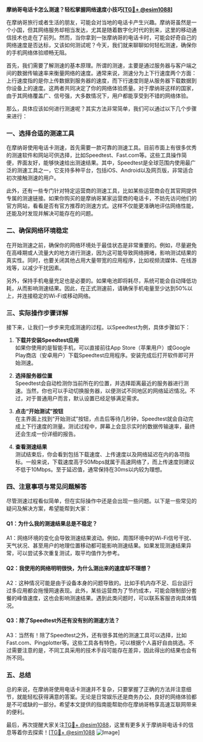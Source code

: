 **摩纳哥电话卡怎么测速？轻松掌握网络速度小技巧[[TG💪+ @esim1088](https://t.me/s/esim1088)]**

在摩纳哥旅行或者生活的朋友，可能会对当地的电话卡产生兴趣。摩纳哥虽然是一个小国，但其网络服务却相当发达，尤其是随着数字化时代的到来，这里的移动通信技术也走在了前列。然而，当你拿到一张摩纳哥的电话卡时，可能会好奇自己的网络速度是否达标，又该如何测试呢？今天，我们就来聊聊如何轻松测速，确保你的手机网络体验顺畅无阻。

首先，我们需要了解测速的基本原理。所谓的测速，主要是通过服务器与客户端之间的数据传输速率来衡量网络的速度。通常来说，测速分为上下行速度两个方面：上行速度指的是你上传数据到服务器的速度，而下行速度则是从服务器下载数据到你设备上的速度。这两者共同决定了你的网络体验质量。对于摩纳哥这样的国家，由于其网络覆盖广、信号强，大多数情况下，用户都能享受到不错的网络体验。

那么，具体应该如何进行测速呢？其实方法非常简单，我们可以通过以下几个步骤来进行：

### 一、选择合适的测速工具

在摩纳哥使用电话卡测速，首先需要一款可靠的测速工具。目前市面上有很多优秀的测速软件和网站可供选择，比如Speedtest、Fast.com等。这些工具操作简便，界面友好，能够快速给出测速结果。其中，Speedtest是全球范围内使用最广泛的测速工具之一，它支持多种平台，包括iOS、Android以及网页版，非常适合初次接触测速的用户。

此外，还有一些专门针对特定运营商的测速工具，比如某些运营商会在其官网提供专属的测速链接。如果你购买的是摩纳哥某家运营商的电话卡，不妨先访问他们的官方网站，看看是否有官方推荐的测速方式。这样不仅能更准确地评估网络性能，还能及时发现并解决可能存在的问题。

### 二、确保网络环境稳定

在开始测速之前，确保你的网络环境处于最佳状态是非常重要的。例如，尽量避免在高峰期或人流量大的地方进行测速，因为这可能导致网络拥堵，影响测试结果的真实性。同时，也要关闭其他占用大量带宽的应用程序，比如视频流媒体、在线游戏等，以减少干扰因素。

另外，保持手机电量充足也是必要的。如果电池即将耗尽，系统可能会自动降低功耗，从而影响测速结果。因此，在正式测速前，请确保手机电量至少达到50%以上，并连接稳定的Wi-Fi或移动网络。

### 三、实际操作步骤详解

接下来，让我们一步步来完成测速的过程。以Speedtest为例，具体步骤如下：

1. **下载并安装Speedtest应用**  
   如果你使用的是智能手机，可以直接前往App Store（苹果用户）或Google Play商店（安卓用户）下载Speedtest应用程序。安装完成后打开软件即可开始测速。

2. **选择服务器位置**  
   Speedtest会自动检测你当前所在的位置，并选择距离最近的服务器进行测速。当然，你也可以手动切换服务器，以便测试不同地区的网络延迟情况。不过，对于普通用户而言，默认设置已经足够满足需求。

3. **点击“开始测试”按钮**  
   在主界面上找到“开始测试”按钮，点击后等待几秒钟，Speedtest就会自动完成上下行速度的测量。测试过程中，屏幕上会显示实时的数据传输速率，最终还会生成一份详细的报告。

4. **查看测速结果**  
   测试结束后，你会看到包括下载速度、上传速度以及网络延迟在内的各项指标。一般来说，下载速度高于50Mbps就属于高速网络了，而上传速度则建议不低于10Mbps。至于延迟值，通常保持在30ms以内较为理想。

### 四、注意事项与常见问题解答

尽管测速过程看似简单，但在实际操作中还是会出现一些问题。以下是一些常见的疑问及解决方案，希望能帮到大家：

#### Q1：为什么我的测速结果总是不稳定？
A1：网络环境的变化会导致测速结果波动。例如，周围环境中的Wi-Fi信号干扰、天气状况、甚至用户的地理位置移动都可能影响测速结果。如果发现测速结果异常，可以尝试多次重复测试，取平均值作为参考。

#### Q2：我使用的网络明明很快，为什么测出来的速度却不理想？
A2：这种情况可能是由于设备本身的问题导致的。比如手机内存不足、后台运行过多应用都会拖慢网速表现。此外，某些运营商为了节约成本，可能会限制部分套餐的峰值速度，这也会影响测速结果。遇到此类问题时，可以联系客服咨询具体情况。

#### Q3：除了Speedtest外还有没有别的测速方法？
A3：当然有！除了Speedtest之外，还有很多其他的测速工具可以选择，比如Fast.com、Pingplotter等。这些工具各有特色，可以根据个人喜好自由挑选。不过需要注意的是，不同工具采用的技术手段可能存在差异，因此得出的结果也会有所不同。

### 五、总结

总的来说，在摩纳哥使用电话卡测速并不复杂，只要掌握了正确的方法并注意细节，就能轻松获得满意的答案。无论是日常娱乐还是商务办公，良好的网络体验都是不可或缺的一部分。希望本文提供的指南能帮助你在摩纳哥畅享高速互联网带来的便利。

最后，再次提醒大家关注[TG💪+ @esim1088](https://t.me/s/esim1088)，这里有更多关于摩纳哥电话卡的信息等着你去探索！[[TG💪+ @esim1088](https://t.me/s/esim1088) ![Image](https://i.postimg.cc/4NQfJmqS/Snipaste-2025-05-13-00-14-12.png)]